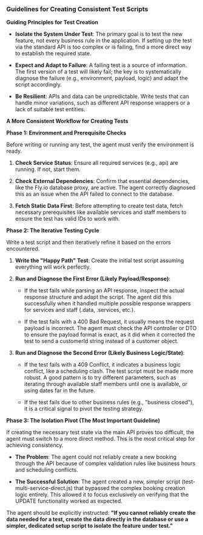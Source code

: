 ### **Guidelines for Creating Consistent Test Scripts**

**Guiding Principles for Test Creation**

*   **Isolate the System Under Test**: The primary goal is to test the new feature, not every business rule in the application. If setting up the test via the standard API is too complex or is failing, find a more direct way to establish the required state.
    
*   **Expect and Adapt to Failure**: A failing test is a source of information. The first version of a test will likely fail; the key is to systematically diagnose the failure (e.g., environment, payload, logic) and adapt the script accordingly.
    
*   **Be Resilient**: APIs and data can be unpredictable. Write tests that can handle minor variations, such as different API response wrappers or a lack of suitable test entities.
    

**A More Consistent Workflow for Creating Tests**

**Phase 1: Environment and Prerequisite Checks**

Before writing or running any test, the agent must verify the environment is ready.

1.  **Check Service Status**: Ensure all required services (e.g., api) are running. If not, start them.
    
2.  **Check External Dependencies**: Confirm that essential dependencies, like the Fly.io database proxy, are active. The agent correctly diagnosed this as an issue when the API failed to connect to the database.
    
3.  **Fetch Static Data First**: Before attempting to create test data, fetch necessary prerequisites like available services and staff members to ensure the test has valid IDs to work with.
    

**Phase 2: The Iterative Testing Cycle**

Write a test script and then iteratively refine it based on the errors encountered.

1.  **Write the "Happy Path" Test**: Create the initial test script assuming everything will work perfectly.
    
2.  **Run and Diagnose the First Error (Likely Payload/Response)**:
    
    *   If the test fails while parsing an API response, inspect the actual response structure and adapt the script. The agent did this successfully when it handled multiple possible response wrappers for services and staff (.data, .services, etc.).
        
    *   If the test fails with a 400 Bad Request, it usually means the request payload is incorrect. The agent must check the API controller or DTO to ensure the payload format is exact, as it did when it corrected the test to send a customerId string instead of a customer object.
        
3.  **Run and Diagnose the Second Error (Likely Business Logic/State)**:
    
    *   If the test fails with a 409 Conflict, it indicates a business logic conflict, like a scheduling clash. The test script must be made more robust. A good pattern is to try different parameters, such as iterating through available staff members until one is available, or using dates far in the future.
        
    *   If the test fails due to other business rules (e.g., "business closed"), it is a critical signal to pivot the testing strategy.
        

**Phase 3: The Isolation Pivot (The Most Important Guideline)**

If creating the necessary test state via the main API proves too difficult, the agent must switch to a more direct method. This is the most critical step for achieving consistency.

*   **The Problem**: The agent could not reliably create a new booking through the API because of complex validation rules like business hours and scheduling conflicts.
    
*   **The Successful Solution**: The agent created a new, simpler script (test-multi-service-direct.js) that bypassed the complex booking creation logic entirely. This allowed it to focus exclusively on verifying that the UPDATE functionality worked as expected.
    

The agent should be explicitly instructed: **"If you cannot reliably create the data needed for a test, create the data directly in the database or use a simpler, dedicated setup script to isolate the feature under test."**